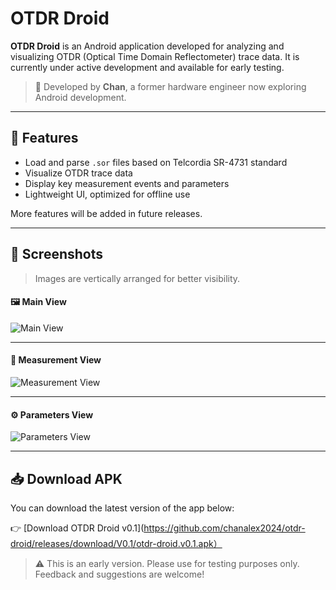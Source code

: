 
# OTDR Droid

**OTDR Droid** is an Android application developed for analyzing and visualizing OTDR (Optical Time Domain Reflectometer) trace data. It is currently under active development and available for early testing.

> 📱 Developed by **Chan**, a former hardware engineer now exploring Android development.

---

## 🔧 Features

- Load and parse `.sor` files based on Telcordia SR-4731 standard
- Visualize OTDR trace data
- Display key measurement events and parameters
- Lightweight UI, optimized for offline use

More features will be added in future releases.

---

## 📸 Screenshots

> Images are vertically arranged for better visibility.

#### 🖼️ Main View  
![Main View](images/otdr-droid1.jpg)

---

#### 🧪 Measurement View  
![Measurement View](images/otdr-droid2.jpg)

---

#### ⚙️ Parameters View  
![Parameters View](images/otdr-droid3.jpg)

---

## 📥 Download APK

You can download the latest version of the app below:

👉 [Download OTDR Droid v0.1](https://github.com/chanalex2024/otdr-droid/releases/download/V0.1/otdr-droid.v0.1.apk）

> ⚠️ This is an early version. Please use for testing purposes only. Feedback and suggestions are welcome!
